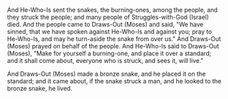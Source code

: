 
And He-Who-Is sent the snakes, the burning-ones, among the people, and they struck the people; and many people of Struggles-with-God (Israel) died.
And the people came to Draws-Out (Moses) and said, "We have sinned, that we have spoken against He-Who-Is and against you; pray to He-Who-Is, and may he turn-aside the snake from over us." 
And Draws-Out (Moses) prayed on behalf of the people.
And He-Who-Is said to Draws-Out (Moses), "Make for yourself a burning-one, and place it over a standard; and it shall come about, everyone who is struck, and sees it, will live."

And Draws-Out (Moses) made a bronze snake, and he placed it on the standard; and it came about, if the snake struck a man, and he looked to the bronze snake, he lived.

